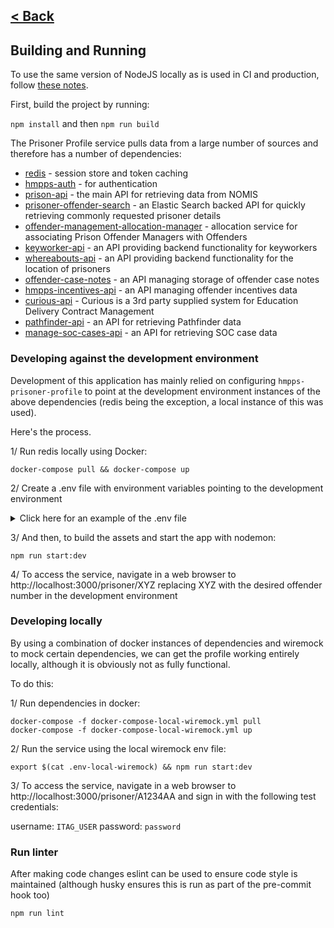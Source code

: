 [< Back](../README.md)
---

## Building and Running

To use the same version of NodeJS locally as is used in CI and production, follow [these notes](nvm.md).

First, build the project by running:

`npm install` and then `npm run build`

The Prisoner Profile service pulls data from a large number of sources and 
therefore has a number of dependencies:

* [redis](https://redis.io/) - session store and token caching
* [hmpps-auth](https://github.com/ministryofjustice/hmpps-auth) - for authentication
* [prison-api](https://github.com/ministryofjustice/prison-api) - the main API for retrieving data from NOMIS 
* [prisoner-offender-search](https://github.com/ministryofjustice/prisoner-offender-search) - an Elastic Search backed API for quickly retrieving commonly requested prisoner details
* [offender-management-allocation-manager](https://github.com/ministryofjustice/offender-management-allocation-manager) - allocation service for associating Prison Offender Managers with Offenders
* [keyworker-api](https://github.com/ministryofjustice/keyworker-api) - an API providing backend functionality for keyworkers
* [whereabouts-api](https://github.com/ministryofjustice/whereabouts-api) - an API providing backend functionality for the location of prisoners
* [offender-case-notes](https://github.com/ministryofjustice/offender-case-notes) - an API managing storage of offender case notes
* [hmpps-incentives-api](https://github.com/ministryofjustice/hmpps-incentives-api) - an API managing offender incentives data
* [curious-api](https://github.com/ministryofjustice/curious-API) - Curious is a 3rd party supplied system for Education Delivery Contract Management
* [pathfinder-api](https://github.com/ministryofjustice/pathfinder-api) - an API for retrieving Pathfinder data
* [manage-soc-cases-api](https://github.com/ministryofjustice/manage-soc-cases-api) - an API for retrieving SOC case data

### Developing against the development environment
Development of this application has mainly relied on configuring `hmpps-prisoner-profile` to point at the development 
environment instances of the above dependencies (redis being the exception, a local instance of this was used).

Here's the process.

1/ Run redis locally using Docker:
```
docker-compose pull && docker-compose up
```

2/ Create a .env file with environment variables pointing to the development environment
<details>
<summary>Click here for an example of the .env file</summary>
<br>
Note, personal client credentials need to be requested from the Auth team
to provide the missing client id and secret variables.

```
PORT=3000
NODE_ENV=development
API_CLIENT_ID=
API_CLIENT_SECRET=
SYSTEM_CLIENT_ID=
SYSTEM_CLIENT_SECRET=
TOKEN_VERIFICATION_ENABLED=true
HMPPS_AUTH_URL=https://sign-in-dev.hmpps.service.justice.gov.uk/auth
PRISON_API_URL=https://api-dev.prison.service.justice.gov.uk
PRISONER_SEARCH_API_URL=https://prisoner-offender-search-dev.prison.service.justice.gov.uk
DPS_HOME_PAGE_URL=https://digital-dev.prison.service.justice.gov.uk
ALLOCATION_MANAGER_ENDPOINT_URL=https://dev.moic.service.justice.gov.uk
KEYWORKER_API_URL=https://keyworker-api-dev.prison.service.justice.gov.uk
WHEREABOUTS_API_URL=https://whereabouts-api-dev.service.justice.gov.uk
CASE_NOTES_API_URL=https://dev.offender-case-notes.service.justice.gov.uk
INCENTIVES_API_URL=https://incentives-api-dev.hmpps.service.justice.gov.uk
CURIOUS_API_URL=https://testservices.sequation.net/sequation-virtual-campus2-api
PATHFINDER_API_URL=https://dev-api.pathfinder.service.justice.gov.uk
MANAGE_SOC_CASES_API_URL=https://manage-soc-cases-api-dev.hmpps.service.justice.gov.uk
TOKEN_VERIFICATION_API_URL=https://token-verification-api-dev.prison.service.justice.gov.uk
OFFENDER_CATEGORISATION_UI_URL=https://dev.offender-categorisation.service.justice.gov.uk
USE_OF_FORCE_UI_URL=https://dev.use-of-force.service.justice.gov.uk
MANAGE_A_WARRANT_FOLDER_UI_URL=https://manage-a-warrant-folder-dev.hmpps.service.justice.gov.uk
PATHFINDER_UI_URL=https://dev.pathfinder.service.justice.gov.uk
MANAGE_SOC_CASES_UI_URL=https://manage-soc-cases-dev.hmpps.service.justice.gov.uk
```
</details>

3/ And then, to build the assets and start the app with nodemon:
```
npm run start:dev
```

4/ To access the service, navigate in a web browser to http://localhost:3000/prisoner/XYZ
replacing XYZ with the desired offender number in the development environment

### Developing locally

By using a combination of docker instances of dependencies and wiremock to mock 
certain dependencies, we can get the profile working entirely locally, although it is
obviously not as fully functional.

To do this:

1/ Run dependencies in docker:
```
docker-compose -f docker-compose-local-wiremock.yml pull
docker-compose -f docker-compose-local-wiremock.yml up
```

2/ Run the service using the local wiremock env file:
```
export $(cat .env-local-wiremock) && npm run start:dev
```

3/ To access the service, navigate in a web browser to http://localhost:3000/prisoner/A1234AA
and sign in with the following test credentials:

username: `ITAG_USER`
password: `password`

### Run linter

After making code changes eslint can be used to ensure code style is maintained
(although husky ensures this is run as part of the pre-commit hook too)
```
npm run lint
```


